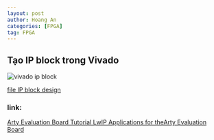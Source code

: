 ```yaml
---
layout: post
author: Hoang An
categories: [FPGA]
tag: FPGA
---
```

## Tạo IP block trong Vivado
![vivado ip block](vivado-ip-block.JPG)

[file IP block design](/docs/design_1.pdf)

### link:

[Arty Evaluation Board Tutorial LwIP Applications for theArty Evaluation Board](https://www.avnet.com/opasdata/d120001/medias/docus/178/UG-AES-A7MB-7A35T-G-Arty_lwIP_EthernetLite_VIV2015_v1.pdf)